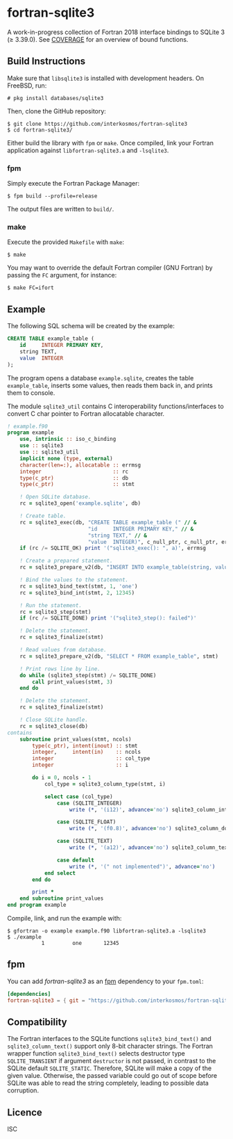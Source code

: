 # fortran-sqlite3
A work-in-progress collection of Fortran 2018 interface bindings to SQLite 3
(≥ 3.39.0). See [COVERAGE](COVERAGE.md) for an overview of bound functions.

## Build Instructions
Make sure that `libsqlite3` is installed with development headers. On FreeBSD,
run:

```
# pkg install databases/sqlite3
```

Then, clone the GitHub repository:

```
$ git clone https://github.com/interkosmos/fortran-sqlite3
$ cd fortran-sqlite3/
```

Either build the library with `fpm` or `make`. Once compiled, link your Fortran
application against `libfortran-sqlite3.a` and `-lsqlite3`.

### fpm
Simply execute the Fortran Package Manager:

```
$ fpm build --profile=release
```

The output files are written to `build/`.

### make
Execute the provided `Makefile` with `make`:

```
$ make
```

You may want to override the default Fortran compiler (GNU Fortran) by passing
the `FC` argument, for instance:

```
$ make FC=ifort
```

## Example
The following SQL schema will be created by the example:

```sql
CREATE TABLE example_table (
    id     INTEGER PRIMARY KEY,
    string TEXT,
    value  INTEGER
);
```

The program opens a database `example.sqlite`, creates the table `example_table`,
inserts some values, then reads them back in, and prints them to console.

The module `sqlite3_util` contains C interoperability functions/interfaces to
convert C char pointer to Fortran allocatable character.

```fortran
! example.f90
program example
    use, intrinsic :: iso_c_binding
    use :: sqlite3
    use :: sqlite3_util
    implicit none (type, external)
    character(len=:), allocatable :: errmsg
    integer                       :: rc
    type(c_ptr)                   :: db
    type(c_ptr)                   :: stmt

    ! Open SQLite database.
    rc = sqlite3_open('example.sqlite', db)

    ! Create table.
    rc = sqlite3_exec(db, "CREATE TABLE example_table (" // &
                          "id     INTEGER PRIMARY KEY," // &
                          "string TEXT," // &
                          "value  INTEGER)", c_null_ptr, c_null_ptr, errmsg)
    if (rc /= SQLITE_OK) print '("sqlite3_exec(): ", a)', errmsg

    ! Create a prepared statement.
    rc = sqlite3_prepare_v2(db, "INSERT INTO example_table(string, value) VALUES(?, ?)", stmt)

    ! Bind the values to the statement.
    rc = sqlite3_bind_text(stmt, 1, 'one')
    rc = sqlite3_bind_int(stmt, 2, 12345)

    ! Run the statement.
    rc = sqlite3_step(stmt)
    if (rc /= SQLITE_DONE) print '("sqlite3_step(): failed")'

    ! Delete the statement.
    rc = sqlite3_finalize(stmt)

    ! Read values from database.
    rc = sqlite3_prepare_v2(db, "SELECT * FROM example_table", stmt)

    ! Print rows line by line.
    do while (sqlite3_step(stmt) /= SQLITE_DONE)
        call print_values(stmt, 3)
    end do

    ! Delete the statement.
    rc = sqlite3_finalize(stmt)

    ! Close SQLite handle.
    rc = sqlite3_close(db)
contains
    subroutine print_values(stmt, ncols)
        type(c_ptr), intent(inout) :: stmt
        integer,     intent(in)    :: ncols
        integer                    :: col_type
        integer                    :: i

        do i = 0, ncols - 1
            col_type = sqlite3_column_type(stmt, i)

            select case (col_type)
                case (SQLITE_INTEGER)
                    write (*, '(i12)', advance='no') sqlite3_column_int(stmt, i)

                case (SQLITE_FLOAT)
                    write (*, '(f0.8)', advance='no') sqlite3_column_double(stmt, i)

                case (SQLITE_TEXT)
                    write (*, '(a12)', advance='no') sqlite3_column_text(stmt, i)

                case default
                    write (*, '(" not implemented")', advance='no')
            end select
        end do

        print *
    end subroutine print_values
end program example
```

Compile, link, and run the example with:

```
$ gfortran -o example example.f90 libfortran-sqlite3.a -lsqlite3
$ ./example
           1         one       12345
```

## fpm
You can add *fortran-sqlite3* as an [fpm](https://github.com/fortran-lang/fpm)
dependency to your `fpm.toml`:

```toml
[dependencies]
fortran-sqlite3 = { git = "https://github.com/interkosmos/fortran-sqlite3.git" }
```

## Compatibility
The Fortran interfaces to the SQLite functions `sqlite3_bind_text()` and
`sqlite3_column_text()` support only 8-bit character strings. The Fortran
wrapper function `sqlite3_bind_text()` selects destructor type
`SQLITE_TRANSIENT` if argument `destructor` is not passed, in contrast to the
SQLite default `SQLITE_STATIC`. Therefore, SQLite will make a copy of the given
value. Otherwise, the passed variable could go out of scope before SQLite was
able to read the string completely, leading to possible data corruption.

## Licence
ISC
